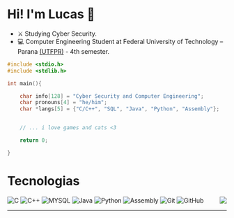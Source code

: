 # Hi! I'm Lucas :wave:

    
- :crossed_swords: Studying Cyber ​​Security.
- :computer: Computer Engineering Student at Federal University of Technology – Parana [(UTFPR)](https://portal.utfpr.edu.br/home) - 4th semester.

```C
#include <stdio.h>
#include <stdlib.h>

int main(){

    char info[128] = "Cyber Security and Computer Engineering";
    char pronouns[4] = "he/him";
    char *langs[5] = {"C/C++", "SQL", "Java", "Python", "Assembly"};


    // ... i love games and cats <3 

    return 0;

}
```

# Tecnologias
  <img align="right" src="https://media4.giphy.com/media/v1.Y2lkPTc5MGI3NjExYno5aGdyanp3b28xMm51aG8ydnh6a3ZiYWZudGw0dmw3a2hscDA5NCZlcD12MV9pbnRlcm5hbF9naWZfYnlfaWQmY3Q9cw/vfTnz2QVJ1ip2/giphy.gif">
  <div align="left">
    <div>
      <img alt="C" src="https://img.shields.io/badge/c-100000?style=for-the-badge&logo=c&logoColor=blue">
      <img alt="C++" src="https://img.shields.io/badge/c++-100000?style=for-the-badge&logo=c%2B%2B&logoColor=blue">
      <img alt="MYSQL" src="https://img.shields.io/badge/MySQL-100000?style=for-the-badge&logo=mysql&logoColor=white">
      <img alt="Java" src="https://img.shields.io/badge/Java-100000?style=for-the-badge&logo=openjdk&logoColor=white">
      <img alt="Python" src="https://img.shields.io/badge/python-100000?style=for-the-badge&logo=python">
      <img alt="Assembly" src="https://img.shields.io/badge/assembly-100000?style=for-the-badge&logo=assembly">
      <img alt="Git" src="https://img.shields.io/badge/git-100000?style=for-the-badge&logo=git">
      <img alt="GitHub" src="https://img.shields.io/badge/github-100000?style=for-the-badge&logo=github">
    </div>
    <hr height="1">
  </div>
